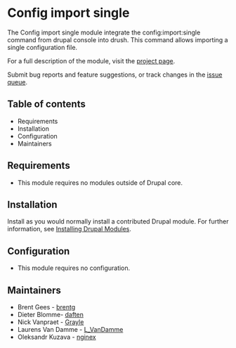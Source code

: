 # Config import single

The Config import single module integrate the config:import:single command from drupal console into drush.
This command allows importing a single configuration file.

For a full description of the module, visit the
[project page](https://www.drupal.org/project/config_import_single).

Submit bug reports and feature suggestions, or track changes in the
[issue queue](https://www.drupal.org/project/issues/config_import_single).


## Table of contents

- Requirements
- Installation
- Configuration
- Maintainers

## Requirements

- This module requires no modules outside of Drupal core.

## Installation

Install as you would normally install a contributed Drupal module. For further
information, see
[Installing Drupal Modules](https://www.drupal.org/docs/extending-drupal/installing-drupal-modules).


## Configuration

- This module requires no configuration.


## Maintainers

- Brent Gees - [brentg](https://www.drupal.org/u/brentg)
- Dieter Blomme- [daften](https://www.drupal.org/u/daften)
- Nick Vanpraet - [Grayle](https://www.drupal.org/u/grayle)
- Laurens Van Damme - [L_VanDamme](https://www.drupal.org/u/l_vandamme)
- Oleksandr Kuzava - [nginex](https://www.drupal.org/u/nginex)